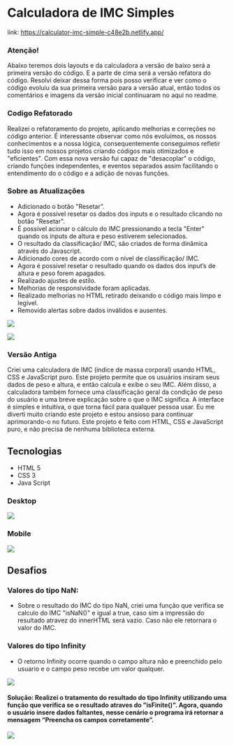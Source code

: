 # Calculadora de IMC Simples

link: https://calculator-imc-simple-c48e2b.netlify.app/


### Atenção!

Abaixo teremos dois layouts e da calculadora a versão de baixo será a primeira versão do código. E a parte de cima será
a versão refatora do código. Resolvi deixar dessa forma pois posso verificar e ver como o código evoluiu da sua primeira
versão para a versão atual, então todos os comentários e imagens da versão inicial continuaram no aqui no readme. 



### Codigo Refatorado

Realizei o refatoramento do projeto, aplicando melhorias e correções no código anterior. É interessante observar como nós evoluímos, os nossos conhecimentos e a nossa lógica, consequentemente conseguimos refletir tudo isso em nossos projetos criando códigos mais otimizados e "eficientes". Com essa nova versão fui capaz de "desacoplar" o código, criando funções independentes, e eventos separados assim facilitando o entendimento do o código e a adição de novas funções.

### Sobre as Atualizações
- Adicionado o botão "Resetar”.
- Agora é possível resetar os dados dos inputs e o resultado clicando no botão "Resetar".
- É possível acionar o cálculo do IMC pressionando a tecla "Enter" quando os inputs de altura e peso estiverem selecionados.
- O resultado da classificação/ IMC, são criados de forma dinâmica através do Javascript.
- Adicionado cores de acordo com o nível de classificação/ IMC.
- Agora é possível resetar o resultado quando os dados dos  input’s de  altura e peso forem apagados.
- Realizado ajustes de estilo. 
- Melhorias de responsividade foram aplicadas.
- Realizado melhorias no HTML retirado deixando o código mais limpo e legível.
- Removido alertas sobre dados inválidos e ausentes.

  

![](https://i.postimg.cc/HsV7s99h/calc1.png)

![](https://i.postimg.cc/nhBTRJgZ/calc2.jpg)




### Versão Antiga

Criei uma calculadora de IMC (índice de massa corporal) usando HTML, CSS e JavaScript puro. Este projeto permite que os usuários insiram seus dados de peso e altura, e então calcula e exibe o seu IMC. Além disso, a calculadora também fornece uma classificação geral da condição de peso do usuário e uma breve explicação sobre o que o IMC significa. A interface é simples e intuitiva, o que torna fácil para qualquer pessoa usar. Eu me diverti muito criando este projeto e estou ansioso para continuar aprimorando-o no futuro. Este projeto é feito com HTML, CSS e JavaScript puro, e não precisa de nenhuma biblioteca externa.

## Tecnologias
- HTML 5
- CSS 3
- Java Script


### Desktop
![](https://i.postimg.cc/Y0rMtmg3/Screenshot-400000000000000000.png)

### Mobile
![](https://i.postimg.cc/nVkGn3Px/Screenshot-4.png)


## Desafios
### Valores do tipo NaN:
  - Sobre o resultado do IMC do tipo NaN, criei uma função que verifica se calculo do IMC "isNaN()" e igual a true, caso sim a impressão do resultado atravez do innerHTML será vazio. Caso não ele retornara o valor do IMC. 
  
### Valores do tipo Infinity
- O retorno Infinity ocorre quando o campo altura não e preenchido pelo usuario e o campo peso recebe um valor qualquer. 

![](https://i.postimg.cc/Jz9jhjxM/infinity.png)

#### Solução: Realizei o tratamento do resultado do tipo Infinity utilizando uma função que verifica se o resultado atraves do "isFinite()". Agora, quando o usuário insere dados faltantes, nesse cenário o programa irá retornar a mensagem “Preencha os campos corretamente”. 

![](https://i.postimg.cc/9MktDHMK/isFinite.png)
